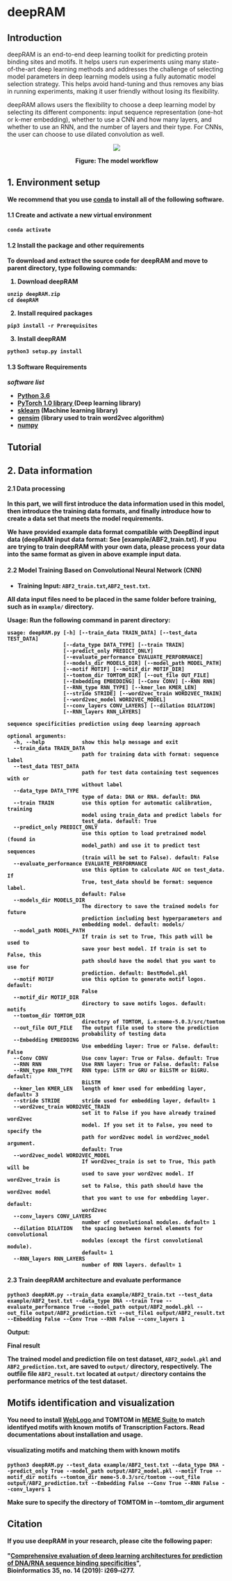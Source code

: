 # deepRAM
## Introduction
deepRAM is an end-to-end deep learning toolkit for predicting protein binding sites and motifs. It helps users run experiments using many state-of-the-art deep learning methods and addresses the challenge of selecting model parameters in deep learning models using a fully automatic model selection strategy. This helps avoid hand-tuning and thus removes any bias in running experiments, making it user friendly without losing its flexibility.

deepRAM allows users the flexibility to choose a deep learning model by selecting its different components: input sequence representation (one-hot or k-mer embedding), whether to use a CNN and how many layers, and whether to use an RNN, and the number of layers and their type. For CNNs, the user can choose to use dilated convolution as well.

<p align="center">
<img src="deepRAM.jpg">
</p>
<p align="center"><b/>Figure: The model workflow<b/></p>

## 1. Environment setup

We recommend that you use [conda](https://docs.conda.io/en/latest/) to install all of the following software.

#### 1.1 Create and activate a new virtual environment

```
conda activate
```
#### 1.2 Install the package and other requirements

To download and extract the source code for deepRAM and move to parent directory, type following commands:


1) Download deepRAM
```
unzip deepRAM.zip
cd deepRAM
```

2) Install required packages 
```
pip3 install -r Prerequisites
```
3) Install deepRAM
```
python3 setup.py install
```

#### 1.3 Software Requirements

***software list***

-  <a href=https://www.python.org/downloads/source/>Python 3.6 </a> <br>
-  <a href=https://pytorch.org/>PyTorch 1.0 library </a> (Deep learning library) <br>
-  <a href=https://github.com/scikit-learn/scikit-learn>sklearn</a> (Machine learning library)<br>
-  <a href=https://anaconda.org/anaconda/gensim>gensim</a> (library used to train word2vec algorithm) <br>
-  <a href=https://anaconda.org/anaconda/numpy>numpy</a> <br>

## Tutorial
## 2. Data information

#### 2.1 Data processing
In this part, we will first introduce the **data information** used in this model, then introduce the training **data formats**, and finally introduce how to create a data set that meets the model requirements.

We have provided example data format compatible with DeepBind input data (deepRAM input data format: See [example/ABF2_train.txt]. If you are trying to train deepRAM with your own data, please process your data into the same format as given in above example input data.

#### 2.2 Model Training Based on Convolutional Neural Network (CNN)
- **Training** 
**Input:** `ABF2_train.txt`,`ABF2_test.txt`. 

All data input files need to be placed in the same folder before training, such as in `example/` directory.

**Usage:**
Run the following command in parent directory:

```
usage: deepRAM.py [-h] [--train_data TRAIN_DATA] [--test_data TEST_DATA]
                  [--data_type DATA_TYPE] [--train TRAIN]
                  [--predict_only PREDICT_ONLY]
                  [--evaluate_performance EVALUATE_PERFORMANCE]
                  [--models_dir MODELS_DIR] [--model_path MODEL_PATH]
                  [--motif MOTIF] [--motif_dir MOTIF_DIR]
                  [--tomtom_dir TOMTOM_DIR] [--out_file OUT_FILE]
                  [--Embedding EMBEDDING] [--Conv CONV] [--RNN RNN]
                  [--RNN_type RNN_TYPE] [--kmer_len KMER_LEN]
                  [--stride STRIDE] [--word2vec_train WORD2VEC_TRAIN]
                  [--word2vec_model WORD2VEC_MODEL]
                  [--conv_layers CONV_LAYERS] [--dilation DILATION]
                  [--RNN_layers RNN_LAYERS]

sequence specificities prediction using deep learning approach

optional arguments:
  -h, --help            show this help message and exit
  --train_data TRAIN_DATA
                        path for training data with format: sequence label
  --test_data TEST_DATA
                        path for test data containing test sequences with or
                        without label
  --data_type DATA_TYPE
                        type of data: DNA or RNA. default: DNA
  --train TRAIN         use this option for automatic calibration, training
                        model using train_data and predict labels for
                        test_data. default: True
  --predict_only PREDICT_ONLY
                        use this option to load pretrained model (found in
                        model_path) and use it to predict test sequences
                        (train will be set to False). default: False
  --evaluate_performance EVALUATE_PERFORMANCE
                        use this option to calculate AUC on test_data. If
                        True, test_data should be format: sequence label.
                        default: False
  --models_dir MODELS_DIR
                        The directory to save the trained models for future
                        prediction including best hyperparameters and
                        embedding model. default: models/
  --model_path MODEL_PATH
                        If train is set to True, This path will be used to
                        save your best model. If train is set to False, this
                        path should have the model that you want to use for
                        prediction. default: BestModel.pkl
  --motif MOTIF         use this option to generate motif logos. default:
                        False
  --motif_dir MOTIF_DIR
                        directory to save motifs logos. default: motifs
  --tomtom_dir TOMTOM_DIR
                        directory of TOMTOM, i.e:meme-5.0.3/src/tomtom
  --out_file OUT_FILE   The output file used to store the prediction
                        probability of testing data
  --Embedding EMBEDDING
                        Use embedding layer: True or False. default: False
  --Conv CONV           Use conv layer: True or False. default: True
  --RNN RNN             Use RNN layer: True or False. default: False
  --RNN_type RNN_TYPE   RNN type: LSTM or GRU or BiLSTM or BiGRU. default:
                        BiLSTM
  --kmer_len KMER_LEN   length of kmer used for embedding layer, default= 3
  --stride STRIDE       stride used for embedding layer, default= 1
  --word2vec_train WORD2VEC_TRAIN
                        set it to False if you have already trained word2vec
                        model. If you set it to False, you need to specify the
                        path for word2vec model in word2vec_model argument.
                        default: True
  --word2vec_model WORD2VEC_MODEL
                        If word2vec_train is set to True, This path will be
                        used to save your word2vec model. If word2vec_train is
                        set to False, this path should have the word2vec model
                        that you want to use for embedding layer. default:
                        word2vec
  --conv_layers CONV_LAYERS
                        number of convolutional modules. default= 1
  --dilation DILATION   the spacing between kernel elements for convolutional
                        modules (except the first convolutional module).
                        default= 1
  --RNN_layers RNN_LAYERS
                        number of RNN layers. default= 1
```

#### 2.3 Train deepRAM architecture and evaluate performance 
```
python3 deepRAM.py --train_data example/ABF2_train.txt --test_data example/ABF2_test.txt --data_type DNA --train True --evaluate_performance True --model_path output/ABF2_model.pkl --out_file output/ABF2_prediction.txt --out_file1 output/ABF2_result.txt --Embedding False --Conv True --RNN False --conv_layers 1
```
**Output:** 

**Final result** 

The trained model and prediction file on test dataset, `ABF2_model.pkl` and `ABF2_prediction.txt`, are saved to `output/` directory, respectively. 
The outfile file `ABF2_result.txt` located at `output/` directory contains the performance metrics of the test dataset.


## Motifs identification and visualization

You need to install <a href=http://weblogo.berkeley.edu/> WebLogo </a> and TOMTOM in <a href=http://meme-suite.org> MEME Suite </a> to match identifyed motifs with known motifs of Transcription Factors. Read documentations about installation and usage.

#### visualizating motifs and matching them with known motifs 
```
python3 deepRAM.py --test_data example/ABF2_test.txt --data_type DNA --predict_only True --model_path output/ABF2_model.pkl --motif True --motif_dir motifs --tomtom_dir meme-5.0.3/src/tomtom --out_file output/ABF2_prediction.txt --Embedding False --Conv True --RNN False --conv_layers 1
```
Make sure to specify the directory of TOMTOM in --tomtom_dir argument

## Citation

If you use deepRAM in your research, please cite the following paper:</br>
<br/>
"[Comprehensive evaluation of deep learning architectures for prediction of DNA/RNA sequence binding specificities](https://academic.oup.com/bioinformatics/article/35/14/i269/5529112)",<br/>
Bioinformatics 35, no. 14 (2019): i269–i277.
